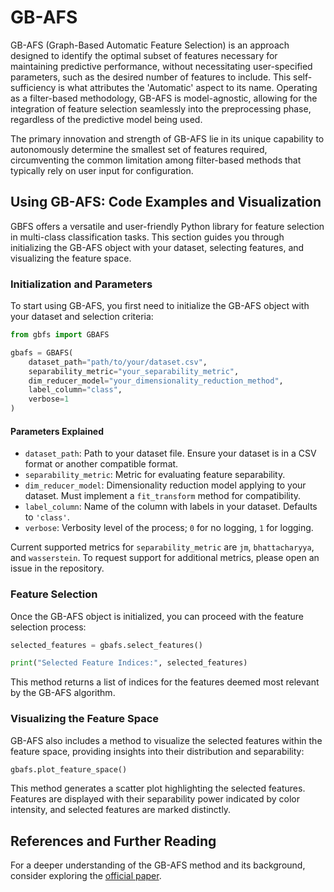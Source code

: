 # GB-AFS

GB-AFS (Graph-Based Automatic Feature Selection) is an approach designed to identify the optimal subset of features necessary for maintaining predictive performance, without necessitating user-specified parameters, such as the desired number of features to include. This self-sufficiency is what attributes the 'Automatic' aspect to its name. Operating as a filter-based methodology, GB-AFS is model-agnostic, allowing for the integration of feature selection seamlessly into the preprocessing phase, regardless of the predictive model being used.

The primary innovation and strength of GB-AFS lie in its unique capability to autonomously determine the smallest set of features required, circumventing the common limitation among filter-based methods that typically rely on user input for configuration.

## Using GB-AFS: Code Examples and Visualization

GBFS offers a versatile and user-friendly Python library for feature selection in multi-class classification tasks. This section guides you through initializing the GB-AFS object with your dataset, selecting features, and visualizing the feature space.

### Initialization and Parameters

To start using GB-AFS, you first need to initialize the GB-AFS object with your dataset and selection criteria:


``` py title="main.py" linenums="1"
from gbfs import GBAFS

gbafs = GBAFS(
    dataset_path="path/to/your/dataset.csv",
    separability_metric="your_separability_metric",
    dim_reducer_model="your_dimensionality_reduction_method",
    label_column="class",
    verbose=1
)
```

#### Parameters Explained

- `dataset_path`: Path to your dataset file. Ensure your dataset is in a CSV format or another compatible format.
- `separability_metric`: Metric for evaluating feature separability. 
- `dim_reducer_model`: Dimensionality reduction model applying to your dataset. Must implement a `fit_transform` method for compatibility.
- `label_column`: Name of the column with labels in your dataset. Defaults to `'class'`.
- `verbose`: Verbosity level of the process; `0` for no logging, `1` for logging.

Current supported metrics for `separability_metric` are `jm`, `bhattacharyya`, and `wasserstein`. To request support for additional metrics, please open an issue in the repository.


### Feature Selection
Once the GB-AFS object is initialized, you can proceed with the feature selection process:

``` py title="main.py" linenums="1"
selected_features = gbafs.select_features()

print("Selected Feature Indices:", selected_features)
```
This method returns a list of indices for the features deemed most relevant by the GB-AFS algorithm.

### Visualizing the Feature Space
GB-AFS also includes a method to visualize the selected features within the feature space, providing insights into their distribution and separability:

``` py title="main.py" linenums="1"
gbafs.plot_feature_space()
```

This method generates a scatter plot highlighting the selected features. Features are displayed with their separability power indicated by color intensity, and selected features are marked distinctly.

## References and Further Reading

For a deeper understanding of the GB-AFS method and its background, consider exploring the [official paper](./gb_afs.md).